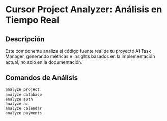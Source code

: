 # Cursor Project Analyzer: Análisis en Tiempo Real

## Descripción

Este componente analiza el código fuente real de tu proyecto AI Task Manager, generando métricas e insights basados en la implementación actual, no solo en la documentación.

## Comandos de Análisis

```bash
analyze project
analyze database
analyze auth
analyze ai
analyze calendar
analyze payments